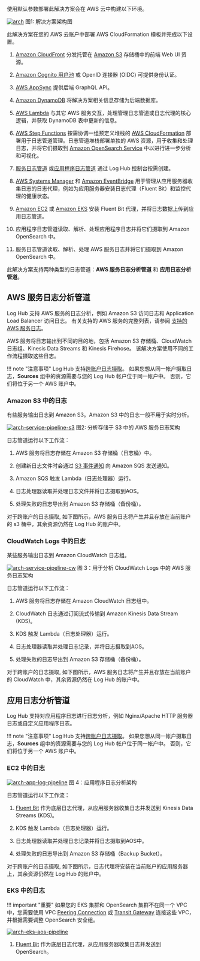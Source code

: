 使用默认参数部署此解决方案会在 AWS 云中构建以下环境。

[![arch]][arch]
图1: 解决方案架构图

此解决方案在您的 AWS 云账户中部署 AWS CloudFormation 模板并完成以下设置。

1. [Amazon CloudFront](https://aws.amazon.com/cloudfront) 分发托管在 [Amazon S3](https://aws.amazon.com/s3/) 存储桶中的前端 Web UI 资源。

2. [Amazon Cognito 用户池](https://aws.amazon.com/cognito) 或 OpenID 连接器 (OIDC) 可提供身份认证。

3. [AWS AppSync](https://aws.amazon.com/appsync) 提供后端 GraphQL API。

4. [Amazon DynamoDB](https://aws.amazon.com/dynamodb) 将解决方案相关信息存储为后端数据库。

5. [AWS Lambda](https://aws.amazon.com/lambda) 与其它 AWS 服务交互，处理管理日志管道或日志代理的核心逻辑，并获取 DynamoDB 表中更新的信息。

6. [AWS Step Functions](https://aws.amazon.com/step-functions) 按需协调一组预定义堆栈的 [AWS CloudFormation](https://aws.amazon.com/cloudformation) 部署用于日志管道管理。日志管道堆栈部署单独的 AWS 资源，用于收集和处理日志，并将它们摄取到 [Amazon OpenSearch Service](https://aws.amazon.com/opensearch-service) 中以进行进一步分析和可视化。

7. [服务日志管道](#AWS-服务日志分析管道) 或[应用程序日志管道](#应用日志分析管道) 通过 Log Hub 控制台按需创建。

8. [AWS Systems Manager](https://aws.amazon.com/systems-manager) 和 [Amazon EventBridge](https://aws.amazon.com/eventbridge) 用于管理从应用服务器收集日志的日志代理，例如为应用服务器安装日志代理（Fluent Bit）和监控代理的健康状态。

9. [Amazon EC2](https://aws.amazon.com/ec2/) 或 [Amazon EKS](https://aws.amazon.com/eks/) 安装 Fluent Bit 代理，并将日志数据上传到应用日志管道。

10. 应用程序日志管道读取、解析、处理应用程序日志并将它们摄取到 Amazon OpenSearch 中。

11. 服务日志管道读取、解析、处理 AWS 服务日志并将它们摄取到 Amazon OpenSearch 中。

此解决方案支持两种类型的日志管道：**AWS 服务日志分析管道** 和 **应用日志分析管道**。

## AWS 服务日志分析管道

Log Hub 支持 AWS 服务的日志分析，例如 Amazon S3 访问日志和 Application Load Balancer 访问日志。 有关支持的 AWS 服务的完整列表，请参阅 [支持的 AWS 服务日志](./aws-services/index.md#aws-services)。

AWS 服务将日志输出到不同的目的地，包括 Amazon S3 存储桶、CloudWatch 日志组、Kinesis Data Streams 和 Kinesis Firehose。 该解决方案使用不同的工作流程摄取这些日志。

!!! note "注意事项"
    Log Hub 支持[跨账户日志摄取](./link-account/index.md)。 如果您想从同一帐户摄取日志，**Sources** 组中的资源需要与您的 Log Hub 帐户位于同一帐户中。 否则，它们将位于另一个 AWS 账户中。

### Amazon S3 中的日志

有些服务输出日志到 Amazon S3。Amazon S3 中的日志一般不用于实时分析。

[![arch-service-pipeline-s3]][arch-service-pipeline-s3]
图2: 分析存储于 S3 中的 AWS 服务日志架构

日志管道运行以下工作流：

1. AWS 服务将日志存储在 Amazon S3 存储桶（日志桶）中。

2. 创建新日志文件时会通过 [S3 事件通知](https://docs.aws.amazon.com/AmazonS3/latest/userguide/NotificationHowTo.html) 向 Amazon SQS 发送通知。

3. Amazon SQS 触发 Lambda（日志处理器）运行。

4. 日志处理器读取并处理日志文件并将日志摄取到AOS。

5. 处理失败的日志导出到 Amazon S3 存储桶（备份桶）。

对于跨账户的日志摄取, 如下图所示，AWS 服务日志将产生并且存放在当前账户的 s3 桶中，其余资源仍然在 Log Hub 的账户中。

### CloudWatch Logs 中的日志

某些服务输出日志到 Amazon CloudWatch 日志组。

[![arch-service-pipeline-cw]][arch-service-pipeline-cw]
图 3：用于分析 CloudWatch Logs 中的 AWS 服务日志架构

日志管道运行以下工作流：

1. AWS 服务将日志存储在 Amazon CloudWatch 日志组中。

2. CloudWatch 日志通过订阅流式传输到 Amazon Kinesis Data Stream (KDS)。

3. KDS 触发 Lambda（日志处理器）运行。

4. 日志处理器读取并处理日志记录，并将日志摄取到AOS。

5. 处理失败的日志导出到 Amazon S3 存储桶（备份桶）。

对于跨账户的日志摄取, 如下图所示，AWS 服务日志将产生并且存放在当前账户的 CloudWatch 中，其余资源仍然在 Log Hub 的账户中。

## 应用日志分析管道

Log Hub 支持对应用程序日志进行日志分析，例如 Nginx/Apache HTTP 服务器日志或自定义应用程序日志。

!!! note "注意事项"
    Log Hub 支持[跨账户日志摄取](./link-account/index.md)。 如果您想从同一帐户摄取日志，**Sources** 组中的资源需要与您的 Log Hub 帐户位于同一帐户中。 否则，它们将位于另一个 AWS 账户中。

### EC2 中的日志

[![arch-app-log-pipeline]][arch-app-log-pipeline]
图 4：应用程序日志分析架构

日志管道运行以下工作流：

1. [Fluent Bit](https://fluentbit.io/) 作为底层日志代理，从应用服务器收集日志并发送到 Kinesis Data Streams (KDS)。

2. KDS 触发 Lambda（日志处理器）运行。

3. 日志处理器读取并处理日志记录并将日志摄取到AOS中。

4. 处理失败的日志导出到 Amazon S3 存储桶（Backup Bucket）。

对于跨账户的日志摄取, 如下图所示，日志代理将安装在当前账户的应用服务器上，其余资源仍然在 Log Hub 的账户中。

### EKS 中的日志

!!! important "重要"
    如果您的 EKS 集群和 OpenSearch 集群不在同一个 VPC 中，您需要使用 VPC [Peering Connection][peering-connection] 或 [Transit Gateway][tgw] 连接这些 VPC，并根据需要调整 OpenSearch 安全组。

[![arch-eks-aos-pipeline]][arch-eks-aos-pipeline]

1. [Fluent Bit](https://fluentbit.io/) 作为底层日志代理，从应用服务器收集日志并发送到 OpenSearch。

[s3log]: https://docs.aws.amazon.com/AmazonS3/latest/userguide/ServerLogs.html
[alblog]: https://docs.aws.amazon.com/elasticloadbalancing/latest/application/load-balancer-access-logs.html
[s3]: https://aws.amazon.com/s3/
[cloudfront]: https://aws.amazon.com/cloudfront/
[cognito]: https://aws.amazon.com/cognito/
[appsync]: https://aws.amazon.com/appsync/
[lambda]: https://aws.amazon.com/lambda/
[dynamodb]: https://aws.amazon.com/dynamodb/
[systemsmanager]: https://aws.amazon.com/systemmanager/
[stepfunction]: https://aws.amazon.com/stepfunctions/
[arch]: ../images/architecture/arch.svg
[arch-service-pipeline-s3]: ../images/architecture/service-pipeline-s3.svg
[arch-service-pipeline-cw]: ../images/architecture/service-pipeline-cw.svg
[arch-app-log-pipeline]: ../images/architecture/ec2-pipeline.svg
[arch-eks-aos-pipeline]: ../images/architecture/eks-aos-pipeline.svg
[peering-connection]: https://docs.aws.amazon.com/vpc/latest/peering/working-with-vpc-peering.html
[tgw]: https://docs.aws.amazon.com/vpc/latest/tgw/what-is-transit-gateway.html
